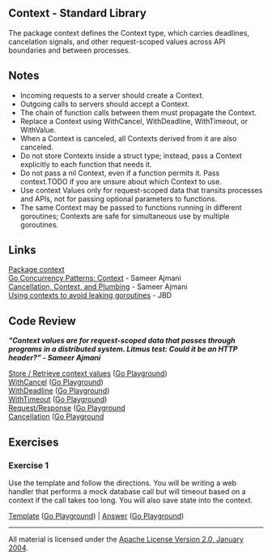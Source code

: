 ## Context - Standard Library

The package context defines the Context type, which carries deadlines, cancelation signals, and other request-scoped values across API boundaries and between processes.

## Notes

* Incoming requests to a server should create a Context.
* Outgoing calls to servers should accept a Context. 
* The chain of function calls between them must propagate the Context.
* Replace a Context using WithCancel, WithDeadline, WithTimeout, or WithValue.
* When a Context is canceled, all Contexts derived from it are also canceled.
* Do not store Contexts inside a struct type; instead, pass a Context explicitly to each function that needs it.
* Do not pass a nil Context, even if a function permits it. Pass context.TODO if you are unsure about which Context to use.
* Use context Values only for request-scoped data that transits processes and APIs, not for passing optional parameters to functions.
* The same Context may be passed to functions running in different goroutines; Contexts are safe for simultaneous use by multiple goroutines.

## Links

[Package context](https://golang.org/pkg/context)  
[Go Concurrency Patterns: Context](https://blog.golang.org/context) - Sameer Ajmani    
[Cancellation, Context, and Plumbing](https://vimeo.com/115309491) - Sameer Ajmani    
[Using contexts to avoid leaking goroutines](https://rakyll.org/leakingctx/) - JBD    

## Code Review

**_"Context values are for request-scoped data that passes through programs in a distributed system. Litmus test: Could it be an HTTP header?" - Sameer Ajmani_**

[Store / Retrieve context values](example1/example1.go) ([Go Playground](https://play.golang.org/p/xPyS_DsbKGL))  
[WithCancel](example2/example2.go) ([Go Playground](https://play.golang.org/p/ubUSuXtsldm))  
[WithDeadline](example3/example3.go) ([Go Playground](https://play.golang.org/p/o55vCa8cjIt))  
[WithTimeout](example4/example4.go) ([Go Playground](https://play.golang.org/p/8RdBXtfDv1w))  
[Request/Response](example5/example5.go) ([Go Playground](https://play.golang.org/p/9x4kBKO-Y6q)  
[Cancellation](example5/example5.go) ([Go Playground](https://play.golang.org/p/HY-2GmTIgC4)  

## Exercises

### Exercise 1

Use the template and follow the directions. You will be writing a web handler that performs a mock database call but will timeout based on a context if the call takes too long. You will also save state into the context.

[Template](exercises/template1/template1.go) ([Go Playground](https://play.golang.org/p/QHvoTQjD1BZ)) | 
[Answer](exercises/exercise1/exercise1.go) ([Go Playground](https://play.golang.org/p/yc7W3nVnQpM))  
___
All material is licensed under the [Apache License Version 2.0, January 2004](http://www.apache.org/licenses/LICENSE-2.0).
